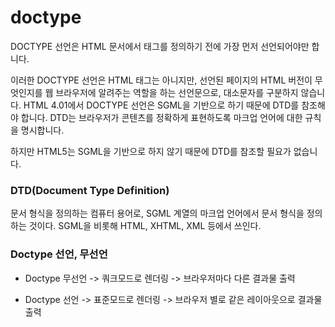 # doctype

DOCTYPE 선언은 HTML 문서에서 <html> 태그를 정의하기 전에 가장 먼저 선언되어야만 합니다.

이러한 DOCTYPE 선언은 HTML 태그는 아니지만, 선언된 페이지의 HTML 버전이 무엇인지를 웹 브라우저에 알려주는 역할을 하는 선언문으로, 대소문자를 구분하지 않습니다.
HTML 4.01에서 DOCTYPE 선언은 SGML을 기반으로 하기 때문에 DTD를 참조해야 합니다. DTD는 브라우저가 콘텐츠를 정확하게 표현하도록 마크업 언어에 대한 규칙을 명시합니다.

하지만 HTML5는 SGML을 기반으로 하지 않기 때문에 DTD를 참조할 필요가 없습니다.

### DTD(Document Type Definition)

문서 형식을 정의하는 컴퓨터 용어로, SGML 계열의 마크업 언어에서 문서 형식을 정의하는 것이다. SGML을 비롯해 HTML, XHTML, XML 등에서 쓰인다.

### Doctype 선언, 무선언

- Doctype 무선언 -> 쿼크모드로 렌더링 -> 브라우저마다 다른 결과물 출력

- Doctype 선언 -> 표준모드로 렌더링 -> 브라우저 별로 같은 레이아웃으로 결과물 출력
